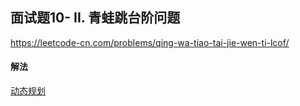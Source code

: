 ## 面试题10- II. 青蛙跳台阶问题

https://leetcode-cn.com/problems/qing-wa-tiao-tai-jie-wen-ti-lcof/


#### 解法  

[动态规划](_1.py)

